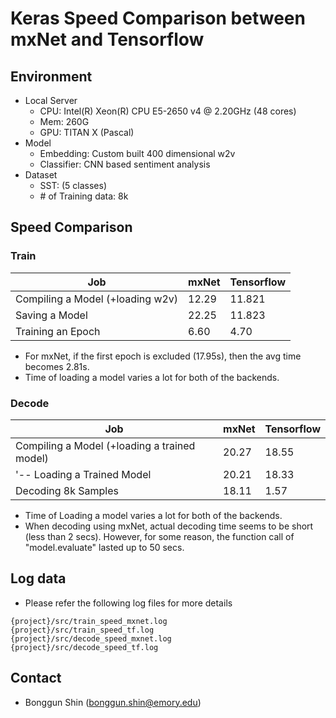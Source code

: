 # Keras Speed Comparison between mxNet and Tensorflow

## Environment
* Local Server
	* CPU: Intel(R) Xeon(R) CPU E5-2650 v4 @ 2.20GHz (48 cores)
	* Mem: 260G
	* GPU: TITAN X (Pascal)
* Model
	* Embedding: Custom built 400 dimensional w2v
	* Classifier: CNN based sentiment analysis
* Dataset
	* SST: (5 classes)
	* \# of Training data: 8k


## Speed Comparison

### Train
| Job | mxNet | Tensorflow |
| ------ | ------ | ------ |
| Compiling a Model (+loading w2v) | 12.29 | 11.821 |
| Saving a Model  | 22.25 | 11.823 |
| Training an Epoch  | 6.60 | 4.70 |

* For mxNet, if the first epoch is excluded (17.95s), then the avg time becomes 2.81s.
* Time of loading a model varies a lot for both of the backends.


### Decode
| Job | mxNet | Tensorflow |
| ------ | ------ | ------ |
| Compiling a Model (+loading a trained model) | 20.27 | 18.55 |
| '-- Loading a Trained Model | 20.21 | 18.33 |
| Decoding 8k Samples | 18.11 | 1.57 |

* Time of Loading a model varies a lot for both of the backends.
* When decoding using mxNet, actual decoding time seems to be short (less than 2 secs). However, for some reason, the function call of "model.evaluate" lasted up to 50 secs.


## Log data

* Please refer the following log files for more details

```
{project}/src/train_speed_mxnet.log
{project}/src/train_speed_tf.log
{project}/src/decode_speed_mxnet.log
{project}/src/decode_speed_tf.log
```

## Contact

* Bonggun Shin (bonggun.shin@emory.edu)